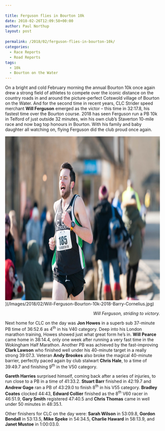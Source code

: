 ```yaml
---

title: Ferguson flies in Bourton 10k
date: 2018-02-26T12:09:58+00:00
author: Paul Northup
layout: post

permalink: /2018/02/ferguson-flies-in-bourton-10k/
categories:
  - Race Reports
  - Road Reports
tags:
  - 10k
  - Bourton on the Water
---
```

On a bright and cold February morning the annual Bourton 10k once again drew a strong field of athletes to compete over the iconic distance on the country roads in and around the picture-perfect Cotswold village of Bourton on the Water. And for the second time in recent years, CLC Strider speed merchant **Will Ferguson** emerged as the victor – this time in 32:17.8, his fastest time over the Bourton course. 2018 has seen Ferguson run a PB 10k in Telford of just outside 32 minutes, win his own club’s Staverton 10-mile race and now bag top honours in Bourton. With his family and baby daughter all watching on, flying Ferguson did the club proud once again.

<img src="/Images/2018/02/Will-Ferguson-Bourton-10k-2018-Barry-Cornelius-1024x680.jpg"  height="531" alt="Will-Ferguson-Bourton-10k-2018-Barry Cornelius" width="800" />](/Images/2018/02/Will-Ferguson-Bourton-10k-2018-Barry-Cornelius.jpg)

<p style="text-align: right">
  <em>Will Ferguson, striding to victory.</em>
</p>

Next home for CLC on the day was **Jon Howes** in a superb sub 37-minute PB time of 36:52.6 as 4<sup>th</sup> in his V40 category. Deep into his London marathon training, Howes showed just what great form he’s in. **Will Pearce** came home in 38:14.4, only one week after running a very fast time in the Wokingham Half Marathon. Another PB was achieved by the fast-improving **Clark Lawson** who finished well under his 40-minute target in a really strong 39:07.3. Veteran **Andy Brookes** also broke the magical 40-minute barrier, perfectly paced again by club stalwart **Chris Hale**, to a time of 39:49.7 and finishing 9<sup>th</sup> in the V50 category.

**Gareth Harries** surprised himself, coming back after a series of injuries, to run close to a PB in a time of 41:33.2. **Stuart Barr** finished in 42:19.7 and **Andrew Gage** ran a PB of 43:29.0 to finish 8<sup>th</sup> in his V55 category. **Bradley Coates** clocked 44:43, **Edward Collier** finished as the 8<sup>th</sup> V60 racer in 46:51.9, **Gary Smith** registered 47:40.5 and **Chris Thomas** came in well under 50 minutes in 48:35.1.

Other finishers for CLC on the day were: **Sarah Wilson** in 53:09.8, **Gordon Bendall** in 53:13.5, **Mike Speke** in 54:34.5, **Charlie Haward** in 58:13.9, and **Janet Mustoe** in 1:00:03.0.